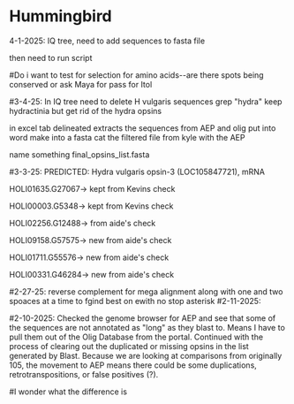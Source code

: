 # Hummingbird
4-1-2025: IQ tree, need to add sequences to fasta file

then need to run script 

#Do i want to test for selection for amino acids--are there spots being conserved or
ask Maya for pass for Itol


#3-4-25: In IQ tree need to delete H vulgaris sequences
grep "hydra"
keep hydractinia but get rid of the hydra opsins

in excel tab delineated extracts the sequences from AEP and olig
put into word 
make into a fasta
cat the filtered file from kyle with the AEP

name something final_opsins_list.fasta

#3-3-25: 
PREDICTED: Hydra vulgaris opsin-3 (LOC105847721), mRNA

HOLI01635.G27067-> kept from Kevins check

HOLI00003.G5348-> kept from Kevins check

HOLI02256.G12488-> from aide's check

HOLI09158.G57575-> new from aide's check

HOLI01711.G55576-> new from aide's check

HOLI00331.G46284-> new from aide's check

#2-27-25: reverse complement for mega alignment along with one and two spoaces at a time to fgind best on ewith no stop asterisk
#2-11-2025: 

#2-10-2025: Checked the genome browser for AEP and see that some of the sequences are not annotated as "long" as they blast to. Means I have to pull them out of the Olig Database from the 
portal. Continued with the process of clearing out the duplicated or missing opsins in the list generated by Blast. Because we are looking at comparisons from originally 105, the movement to AEP means there could be some duplications, retrotranspositions, or false positives (?).

#I wonder what the difference is
